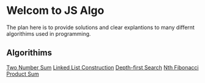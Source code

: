 # Welcom to JS Algo

The plan here is to provide solutions and clear explantions to many differnt algorithims used in programming.

## Algorithims

[Two Number Sum]()
[Linked List Construction]()
[Depth-first Search]()
[Nth Fibonacci]()
[Product Sum]()

